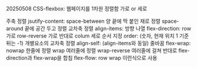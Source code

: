 20250508
CSS-flexbox: 웹페이지를 1차원 정렬함 가로 or 세로

주축 정렬
jsutify-content: space-between 양 끝에 딱 붙인 채로 정렬
                 space-around 끝에 공간 두고 정렬
교차축 정렬
align-items: 
방향 나열
flex-direction: row 가로
                row-reverse 가로 반대로
                colum 세로
순서 지정
order: (숫자, 현재 위치 1 기준 뒤는 -1)
개별요소의 교차축 정렬
align-self: (align-items와 동일)
줄바꿈
flex-wrap: nowrap 한줄에 정렬
           wrap 여러줄에 정렬
           wrap-reverse 여러줄에 걸쳐 반대로
flex-direction과 flex-wrap을 합침
flex-flow: row wrap 이런식으로 사용
